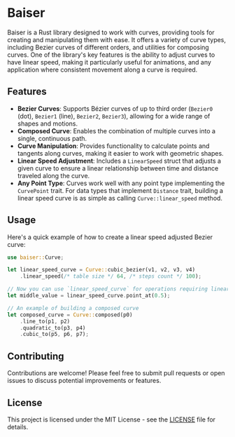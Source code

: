 # Baiser

Baiser is a Rust library designed to work with curves, providing tools for creating and manipulating them with ease. It offers a variety of curve types, including Bezier curves of different orders, and utilities for composing curves. One of the library's key features is the ability to adjust curves to have linear speed, making it particularly useful for animations, and any application where consistent movement along a curve is required.

## Features

- **Bezier Curves**: Supports Bézier curves of up to third order (`Bezier0` (dot), `Bezier1` (line), `Bezier2`, `Bezier3`), allowing for a wide range of shapes and motions.
- **Composed Curve**: Enables the combination of multiple curves into a single, continuous path.
- **Curve Manipulation**: Provides functionality to calculate points and tangents along curves, making it easier to work with geometric shapes.
- **Linear Speed Adjustment**: Includes a `LinearSpeed` struct that adjusts a given curve to ensure a linear relationship between time and distance traveled along the curve.
- **Any Point Type**: Curves work well with any point type implementing the `CurvePoint` trait. For data types that implement `Distance` trait, building a linear speed curve is as simple as calling `Curve::linear_speed` method.

## Usage

Here's a quick example of how to create a linear speed adjusted Bezier curve:

```rust
use baiser::Curve;

let linear_speed_curve = Curve::cubic_bezier(v1, v2, v3, v4)
    .linear_speed(/* table size */ 64, /* steps count */ 100);

// Now you can use `linear_speed_curve` for operations requiring linear speed
let middle_value = linear_speed_curve.point_at(0.5);

// An example of building a composed curve
let composed_curve = Curve::composed(p0)
    .line_to(p1, p2)
    .quadratic_to(p3, p4)
    .cubic_to(p5, p6, p7);
```

## Contributing

Contributions are welcome! Please feel free to submit pull requests or open issues to discuss potential improvements or features.

## License

This project is licensed under the MIT License - see the [LICENSE](./LICENSE.md) file for details.

